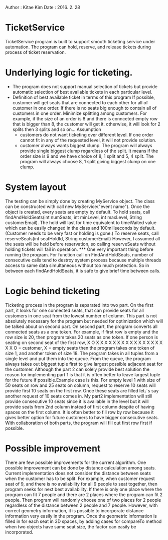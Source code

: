 Author : Kitae Kim
Date : 2016. 2. 28

# TicketService
TicketService program is built to support smooth ticketing service under automation. The program can hold, reserve, and release tickets during process of ticket reservation.

# Underlying logic for ticketing.
- The program does not support manual selection of tickets but provide automatic selection of best available tickets in each particular level.
- Definition of best available ticket in terms of this program
    If possible, customer will get seats that are connected to each other for all of customer in one order.
    If there is no seats big enough to contain all of customers in one order. Minimize splitting among customers. 
    For example, if the size of an order is 8 and there is connceted empty row that is bigger than 8, the customer will get it.
		otherwise, it will look for 2 splits then 3 splits and so on...
Assumption
    - customers do not want ticketing over different level. If one order cannot fit in any of the requested level, it will not provide solution.
    - customer always wants biggest clump. The program will always provide single biggest clump regardless of the split. It means if the order size is 9 and we have choice of 8, 1 split and 5, 4 split. The program will always choose 8, 1 split giving biggest clump on one clump. 

# System layout
The testing can be simply done by creating MyService object. The class can be constructed with call new MyService("event name"). Once the object is created, every seats are empty by default. To hold seats, call findAndHoldSeats(int numSeats, int minLevel, int maxLevel, String customerEmail). The hold will last for time equivalent to timeWaited value which can be easily changed in the class and 100miliseconds by default. (Customer needs to be very fast or holding is gone.) To reserve seats, call reserveSeats(int seatHoldId, String customerEmail) However, I assumed all the seats will be held before reservation, so calling reserveSeats without holding tickets will fail in operation.
*** One very important thing before running the program. For function call on FindAndHoldSeats, number of consecutive calls tend to destroy system process because multiple threads access to same data simultaneous without too much protection. So in between each findAndHoldSeats, it is safe to give brief time between calls. 

# Logic behind ticketing
Ticketing process in the program is separated into two part. On the first part, it looks for one connected seats, that can provide seats for all customers in one seat from the lowest number of column. This part is not absolutely necessary for the program but needed for optimization which will be talked about on second part.
    On second part, the program converts all connected seats as a one token. For example, if first row is empty and the row size is 20, then program takes 20 seats as one token. If one person is seating on second seat of the first row,
X O X X X X X X X X X X X X X X X X X X
O = customer, X = empty seats
then the program takes one token of size 1, and another token of size 18. The program takes in all tuples from a single level and put them into the queue. From the queue, the program always takes out biggest tuple first to give largest possible adjacent seat for the customer. Although the part 2 can solely provide best solution the reason for implementing part 1 is that it is often better to leave largest tuple for the future if possible.Example case is this. For empty level 1 with size of 50 seats on row and 25 seats on column, request to reserve 10 seats will provide first 10 seats on the first row. Once these seats are filled let¡¯s say another request of 10 seats comes in. My part2 implementation will still provide consecutive 10 seats since it is available in the level but it will provide seats from 2nd column instead of first column despite of having spaces on the first column. It is often better to fill row by row because it gives better option for future customers to have bigger consecutive seats. With collaboration of both parts, the program will fill out first row first if possible. 

# Possible improvement
There are few possible improvements for the current algorithm. One possible improvement can be done by distance calculation among seats. Current implementation does not consider the distance between seats when the customer has to be split. 
For example, when customer request seat of 9, and there is no availability for all 9 people to seat together, then program seeks for next best availability. If there is only one place where the program can fit 7 people and there are 2 places where the program can fit 2 people. Then program will randomly choose one of two places for 2 people regardless of the distance between 2 people and 7 people. However, with correct geometry information, it is possible to incorporate distance information very easily in the program. Once the geometric information is filled in for each seat in 3D spaces, by adding cases for compareTo method when two objects have same seat size, the factor can easily be incorporated. 
